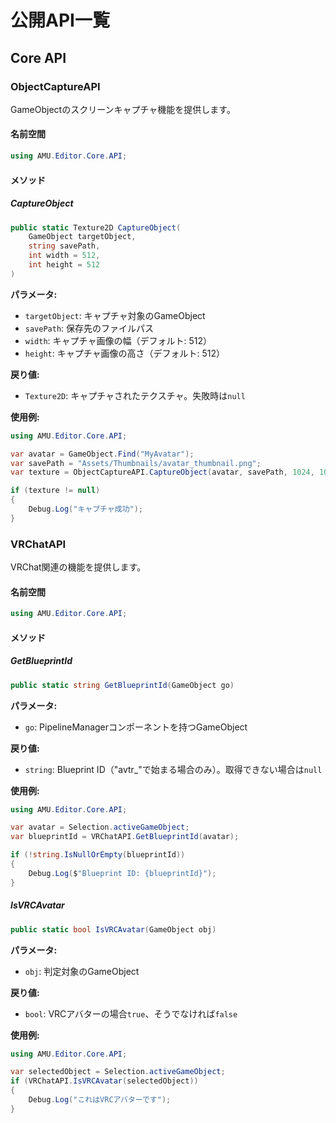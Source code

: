 # 公開API一覧

## Core API

### ObjectCaptureAPI

GameObjectのスクリーンキャプチャ機能を提供します。

#### 名前空間
```csharp
using AMU.Editor.Core.API;
```

#### メソッド

##### CaptureObject
```csharp
public static Texture2D CaptureObject(
    GameObject targetObject, 
    string savePath, 
    int width = 512, 
    int height = 512
)
```

**パラメータ:**
- `targetObject`: キャプチャ対象のGameObject
- `savePath`: 保存先のファイルパス
- `width`: キャプチャ画像の幅（デフォルト: 512）
- `height`: キャプチャ画像の高さ（デフォルト: 512）

**戻り値:**
- `Texture2D`: キャプチャされたテクスチャ。失敗時は`null`

**使用例:**
```csharp
using AMU.Editor.Core.API;

var avatar = GameObject.Find("MyAvatar");
var savePath = "Assets/Thumbnails/avatar_thumbnail.png";
var texture = ObjectCaptureAPI.CaptureObject(avatar, savePath, 1024, 1024);

if (texture != null)
{
    Debug.Log("キャプチャ成功");
}
```

### VRChatAPI

VRChat関連の機能を提供します。

#### 名前空間
```csharp
using AMU.Editor.Core.API;
```

#### メソッド

##### GetBlueprintId
```csharp
public static string GetBlueprintId(GameObject go)
```

**パラメータ:**
- `go`: PipelineManagerコンポーネントを持つGameObject

**戻り値:**
- `string`: Blueprint ID（"avtr_"で始まる場合のみ）。取得できない場合は`null`

**使用例:**
```csharp
using AMU.Editor.Core.API;

var avatar = Selection.activeGameObject;
var blueprintId = VRChatAPI.GetBlueprintId(avatar);

if (!string.IsNullOrEmpty(blueprintId))
{
    Debug.Log($"Blueprint ID: {blueprintId}");
}
```

##### IsVRCAvatar
```csharp
public static bool IsVRCAvatar(GameObject obj)
```

**パラメータ:**
- `obj`: 判定対象のGameObject

**戻り値:**
- `bool`: VRCアバターの場合`true`、そうでなければ`false`

**使用例:**
```csharp
using AMU.Editor.Core.API;

var selectedObject = Selection.activeGameObject;
if (VRChatAPI.IsVRCAvatar(selectedObject))
{
    Debug.Log("これはVRCアバターです");
}
```
